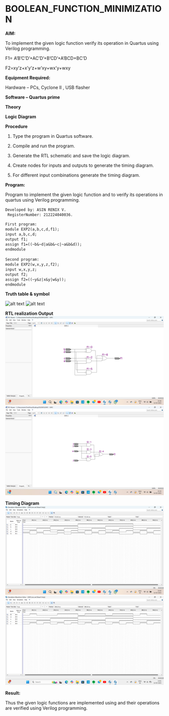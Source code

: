 # BOOLEAN_FUNCTION_MINIMIZATION

**AIM:**

To implement the given logic function verify its operation in Quartus using Verilog programming.

F1= A’B’C’D’+AC’D’+B’CD’+A’BCD+BC’D 

F2=xy’z+x’y’z+w’xy+wx’y+wxy

**Equipment Required:**

Hardware – PCs, Cyclone II , USB flasher

**Software – Quartus prime**

**Theory**

**Logic Diagram**

**Procedure**

1.	Type the program in Quartus software.

2.	Compile and run the program.

3.	Generate the RTL schematic and save the logic diagram.

4.	Create nodes for inputs and outputs to generate the timing diagram.

5.	For different input combinations generate the timing diagram.


**Program:**

 Program to implement the given logic function and to verify its operations in quartus using Verilog programming. 
```
Developed by: ASIN RENIX V.
 RegisterNumber: 212224040036.
 ```
```
First program:
module EXP2(a,b,c,d,f1);
input a,b,c,d;
output f1;
assign f1=((~b&~d|a&b&~c|~a&b&d));
endmodule

Second program:
module EXP2(w,x,y,z,f2);
input w,x,y,z;
output f2;
assign f2=((~y&z|x&y|w&y));
endmodule
```
**Truth table & symbol**

![alt text](image-1.png)
![alt text](image-2.png)

**RTL realization Output**
![alt text](<Screenshot (120).png>)
![alt text](<Screenshot (119).png>)

**Timing Diagram**
![alt text](<Screenshot (121).png>)
![alt text](<Screenshot (118).png>)

**Result:**

Thus the given logic functions are implemented using and their operations are verified using Verilog programming.

